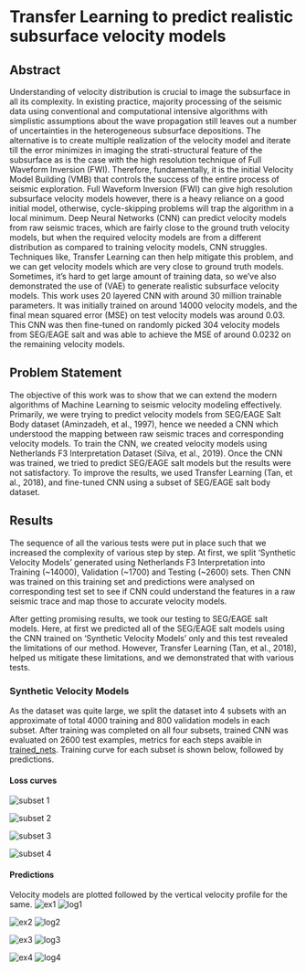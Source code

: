 # Transfer Learning to predict realistic subsurface velocity models
## Abstract
Understanding of velocity distribution is crucial to image the subsurface in all its complexity. In existing practice, majority processing of the seismic data using conventional and computational intensive algorithms with simplistic assumptions about the wave propagation still leaves out a number of uncertainties in the heterogeneous subsurface depositions. The alternative is to create multiple realization of the velocity model and iterate till the error minimizes in imaging the strati-structural feature of the subsurface as is the case with the high resolution technique of Full Waveform Inversion (FWI). Therefore, fundamentally, it is the initial Velocity Model Building (VMB) that controls the success of the entire process of seismic exploration. Full Waveform Inversion (FWI) can give high resolution subsurface velocity models however, there is a heavy reliance on a good initial model, otherwise, cycle-skipping problems will trap the algorithm in a local minimum. Deep Neural Networks (CNN) can predict velocity models from raw seismic traces, which are fairly close to the ground truth velocity models, but when the required velocity models are from a different distribution as compared to training velocity models, CNN struggles. Techniques like, Transfer Learning can then help mitigate this problem, and we can get velocity models which are very close to ground truth models. Sometimes, it’s hard to get large amount of training data, so we’ve also demonstrated the use of (VAE) to generate realistic subsurface velocity models. This work uses 20 layered CNN with around 30 million trainable parameters. It was initially trained on around 14000 velocity models, and the final mean squared error (MSE) on test velocity models was around 0.03. This CNN was then fine-tuned on randomly picked 304 velocity models from SEG/EAGE salt and was able to achieve the MSE of around 0.0232 on the remaining velocity models.

## Problem Statement
The objective of this work was to show that we can extend the modern algorithms of Machine Learning to seismic velocity modeling effectively. Primarily, we were trying to predict velocity models from SEG/EAGE Salt Body dataset (Aminzadeh, et al., 1997), hence we needed a CNN which understood the mapping between raw seismic traces and corresponding velocity models. To train the CNN, we created velocity models using Netherlands F3 Interpretation Dataset (Silva, et al., 2019). Once the CNN was trained, we tried to predict SEG/EAGE salt models but the results were not satisfactory. To improve the results, we used Transfer Learning (Tan, et al., 2018), and fine-tuned CNN using a subset of SEG/EAGE salt body dataset. 

## Results
The sequence of all the various tests were put in place such that we increased the complexity of various step by step. At first, we split ‘Synthetic Velocity Models’ generated using Netherlands F3 Interpretation into Training (~14000), Validation (~1700) and Testing (~2600) sets. Then CNN was trained on this training set and predictions were analysed on corresponding test set to see if CNN could understand the features in a raw seismic trace and map those to accurate velocity models.

After getting promising results, we took our testing to SEG/EAGE salt models. Here, at first we predicted all of the SEG/EAGE salt models using the CNN trained on ‘Synthetic Velocity Models’ only and this test revealed the limitations of our method. However, Transfer Learning (Tan, et al., 2018), helped us mitigate these limitations, and we demonstrated that with various tests. 

### Synthetic Velocity Models
As the dataset was quite large, we split the dataset into 4 subsets with an approximate of total 4000 training and 800 validation models in each subset. After training was completed on all four subsets, trained CNN was evaluated on 2600 test examples, metrics for each steps avaible in [trained_nets](https://github.com/tgautam03/SVMB_TL/tree/master/trained_nets/DI_DC/metrics). Training curve for each subset is shown below, followed by predictions.

#### Loss curves
![subset 1](https://github.com/tgautam03/SVMB_TL/blob/master/Images/loss_curves/DI_DC/images/NN3_set1_16bit.png)

![subset 2](https://github.com/tgautam03/SVMB_TL/blob/master/Images/loss_curves/DI_DC/images/NN3_set2_16bit.png)

![subset 3](https://github.com/tgautam03/SVMB_TL/blob/master/Images/loss_curves/DI_DC/images/NN3_set3_16bit.png)

![subset 4](https://github.com/tgautam03/SVMB_TL/blob/master/Images/loss_curves/DI_DC/images/NN3_set4_16bit.png)

#### Predictions
Velocity models are plotted followed by the vertical velocity profile for the same.
![ex1](https://github.com/tgautam03/SVMB_TL/blob/master/Images/predictions/DI_DC/set4/1110.png)
![log1](https://github.com/tgautam03/SVMB_TL/blob/master/Images/predictions/DI_DC/set4/1110_vellogs.png)


![ex2](https://github.com/tgautam03/SVMB_TL/blob/master/Images/predictions/DI_DC/set4/1573.png)
![log2](https://github.com/tgautam03/SVMB_TL/blob/master/Images/predictions/DI_DC/set4/1573_vellogs.png)


![ex3](https://github.com/tgautam03/SVMB_TL/blob/master/Images/predictions/DI_DC/set4/210.png)
![log3](https://github.com/tgautam03/SVMB_TL/blob/master/Images/predictions/DI_DC/set4/210_vellogs.png)


![ex4](https://github.com/tgautam03/SVMB_TL/blob/master/Images/predictions/DI_DC/set4/2319.png)
![log4](https://github.com/tgautam03/SVMB_TL/blob/master/Images/predictions/DI_DC/set4/2319_vellogs.png)
 
